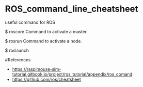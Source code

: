 # ROS_command_line_cheatsheet
useful command for ROS

$ roscore
Command to activate a master.


$ rosrun <package name> <program name>
Command to activate a node.

$ roslaunch <package name> <lauchfile name>


#References
* https://raspimouse-sim-tutorial.gitbook.io/project/ros_tutorial/appendix/ros_comand
* https://github.com/ros/cheatsheet
